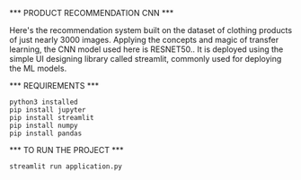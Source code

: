 *** PRODUCT RECOMMENDATION CNN ***

Here's the recommendation system built on the dataset of clothing products of just nearly 3000 images. Applying the concepts and magic of transfer learning, the CNN model used here is RESNET50..
It is deployed using the simple UI designing library called streamlit, commonly used for deploying the ML models.

*** REQUIREMENTS ***

    python3 installed
    pip install jupyter 
    pip install streamlit
    pip install numpy
    pip install pandas 


*** TO RUN THE PROJECT ***

    streamlit run application.py
    

